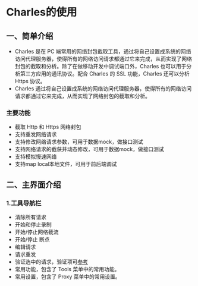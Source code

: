 # Charles的使用

## 一、简单介绍

- Charles 是在 PC 端常用的网络封包截取工具，通过将自己设置成系统的网络访问代理服务器，使得所有的网络访问请求都通过它来完成，从而实现了网络封包的截取和分析。除了在做移动开发中调试端口外，Charles 也可以用于分析第三方应用的通讯协议。配合 Charles 的 SSL 功能，Charles 还可以分析 Https 协议。
- Charles 通过将自己设置成系统的网络访问代理服务器，使得所有的网络访问请求都通过它来完成，从而实现了网络封包的截取和分析。

### 主要功能

- 截取 Http 和 Https 网络封包
- 支持重发网络请求
- 支持修改网络请求参数，可用于数据mock，做接口测试
- 支持网络请求的截获并动态修改，可用于数据mock，做接口测试
- 支持模拟慢速网络
- 支持map local本地文件，可用于前后端调试

## 二、主界面介绍

### 1.工具导航栏

- 清除所有请求
- 开始和停止录制
- 开始/停止网络截流
- 开始/停止 断点
- 编辑请求
- 请求重发
- 验证选中的请求，验证项可[参考](https://www.charlesproxy.com/documentation/tools/validate/)
- 常用功能，包含了 Tools 菜单中的常用功能。
- 常用设置，包含了 Proxy 菜单中的常用设置。
